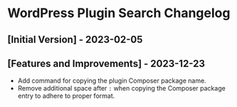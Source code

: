 # WordPress Plugin Search Changelog

## [Initial Version] - 2023-02-05

## [Features and Improvements] - 2023-12-23
- Add command for copying the plugin Composer package name.
- Remove additional space after `:` when copying the Composer package entry to adhere to proper format.